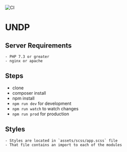 ![CI](https://github.com/undp/butchershop-themaniaks-UNDP/workflows/CI/badge.svg)

# UNDP 

## Server Requirements
    - PHP 7.3 or greater
    - nginx or apache

## Steps
   - clone
   - composer install
   - npm install
   - `npm run dev` for development
   - `npm run watch` to watch changes
   - `npm run prod` for production
    
## Styles
    - Styles are located in `assets/scss/app.scss` file
    - That file contains an import to each of the modules
    
    
